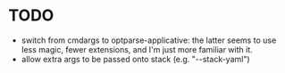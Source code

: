 # TODO

- switch from cmdargs to optparse-applicative: the latter seems to
  use less magic, fewer extensions, and I'm just more familiar with it.
- allow extra args to be passed onto stack (e.g. "--stack-yaml")

